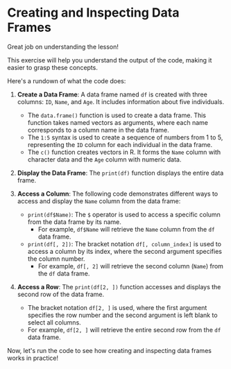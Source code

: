# Creating and Inspecting Data Frames

Great job on understanding the lesson!

This exercise will help you understand the output of the code, making it easier to grasp these concepts.

Here's a rundown of what the code does:

1. **Create a Data Frame**: A data frame named `df` is created with three columns: `ID`, `Name`, and `Age`. It includes information about five individuals.

    - The `data.frame()` function is used to create a data frame. This function takes named vectors as arguments, where each name corresponds to a column name in the data frame.
    - The `1:5` syntax is used to create a sequence of numbers from 1 to 5, representing the `ID` column for each individual in the data frame.
    - The `c()` function creates vectors in R. It forms the `Name` column with character data and the `Age` column with numeric data.

2. **Display the Data Frame**: The `print(df)` function displays the entire data frame.

3. **Access a Column**: The following code demonstrates different ways to access and display the `Name` column from the data frame:

    - `print(df$Name)`: The `$` operator is used to access a specific column from the data frame by its name.
        - For example, `df$Name` will retrieve the `Name` column from the `df` data frame.
    - `print(df[, 2])`: The bracket notation `df[, column_index]` is used to access a column by its index, where the second argument specifies the column number.
        - For example, `df[, 2]` will retrieve the second column (`Name`) from the `df` data frame.

4. **Access a Row**: The `print(df[2, ])` function accesses and displays the second row of the data frame.

    - The bracket notation `df[2, ]` is used, where the first argument specifies the row number and the second argument is left blank to select all columns.
    - For example, `df[2, ]` will retrieve the entire second row from the `df` data frame.

Now, let's run the code to see how creating and inspecting data frames works in practice!